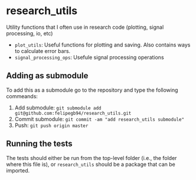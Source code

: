 # research_utils

Utility functions that I often use in research code (plotting, signal processing, io, etc)

* `plot_utils`: Useful functions for plotting and saving. Also contains ways to calculate error bars.
* `signal_processing_ops`: Usefule signal processing operations

## Adding as submodule

To add this as a submodule go to the repository and type the following commeands:

1. Add submodule: `git submodule add git@github.com:felipegb94/research_utils.git`
2. Commit submodule: `git commit -am "add research_utils submodule"`
3. Push: `git push origin master`

## Running the tests

The tests should either be run from the top-level folder (i.e., the folder where this file is), or `research_utils` should be a package that can be imported. 

